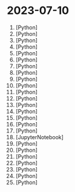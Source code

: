 # 2023-07-10

1. [](https://github.comundefined "An automated price tracker that uses bright data, playwright, react and flask.") [Python]
2. [](https://github.comundefined "A powerful and modular stable diffusion GUI with a graph/nodes interface.") [Python]
3. [](https://github.comundefined "Unofficial and reverse-engineered Threads (threads.net) Python API wrapper. Supports read and write capabilities.") [Python]
4. [](https://github.comundefined "The official GitHub page for the survey paper A Survey of Large Language Models.") [Python]
5. [](https://github.comundefined "Join us at H2O.ai to make the world's best open-source GPT with document and image Q&A, 100% private chat, no data leaks, Apache 2.0 https://arxiv.org/pdf/2306.08161.pdf Live Demo: https://gpt.h2o.ai/") [Python]
6. [](https://github.comundefined "") [Python]
7. [](https://github.comundefined "Implementation of plug in and play Attention from LongNet: Scaling Transformers to 1,000,000,000 Tokens") [Python]
8. [](https://github.comundefined "An AI personal assistant for your digital brain") [Python]
9. [](https://github.comundefined "Command-line program to download videos from YouTube.com and other video sites") [Python]
10. [](https://github.comundefined "👋 Hey there new grad🎉! We've put together a collection of full-time job openings for SWE, Quant, PM and tech roles in 2024! 🚀") [Python]
11. [](https://github.comundefined "WebUI extension for ControlNet") [Python]
12. [](https://github.comundefined "An open source implementation of OpenAI's ChatGPT Code interpreter") [Python]
13. [](https://github.comundefined "Family of instruction-following LLMs powered by Evol-Instruct: WizardLM, WizardCoder") [Python]
14. [](https://github.comundefined "The Multi-Agent Meta Programming Framework: Given one line Requirement, return PRD, Design, Tasks, Repo") [Python]
15. [](https://github.comundefined "LlamaIndex (GPT Index) is a data framework for your LLM applications") [Python]
16. [](https://github.comundefined "Azur Lane bot (CN/EN/JP/TW) 碧蓝航线脚本 | 无缝委托科研，全自动大世界") [Python]
17. [](https://github.comundefined "Interact privately with your documents using the power of GPT, 100% privately, no data leaks") [Python]
18. [](https://github.comundefined "A multi-voice TTS system trained with an emphasis on quality") [JupyterNotebook]
19. [](https://github.comundefined "Train an ML model to predict crypto prices and deploy it as a REST API.") [Python]
20. [](https://github.comundefined "Google Chromium, sans integration with Google") [Python]
21. [](https://github.comundefined "It's React, but in Python") [Python]
22. [](https://github.comundefined "禁漫天堂，18comic，使用qt实现的PC客户端，支持Windows，Linux，MacOS") [Python]
23. [](https://github.comundefined "") [Python]
24. [](https://github.comundefined "TMC stepper driver autotuning Klipper python extra") [Python]
25. [](https://github.comundefined "Reverse engineered ChatGPT API") [Python]
